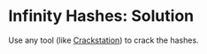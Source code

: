 # Infinity Hashes: Solution

Use any tool (like [Crackstation](https://crackstation.net/)) to crack the hashes.
